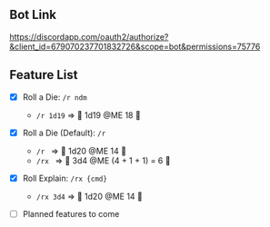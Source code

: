 ## Bot Link
https://discordapp.com/oauth2/authorize?&client_id=679070237701832726&scope=bot&permissions=75776

## Feature List

* [X] Roll a Die: `/r ndm` 
    * `/r 1d19` => 🎲 1d19 @ME  18 🎲
* [X] Roll a Die (Default): `/r `
    * `/r ` => 🎲 1d20 @ME  14 🎲
    * `/rx ` => 🎲 3d4 @ME  (4 + 1 + 1) = 6 🎲
* [X] Roll Explain: `/rx {cmd}`
    * `/rx 3d4` => 🎲 1d20 @ME  14 🎲
    
* [ ] Planned features to come